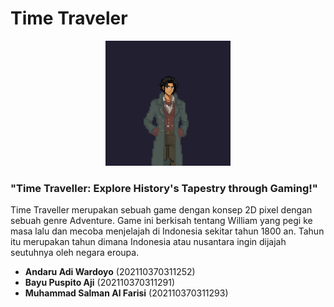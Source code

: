 # Time Traveler

<p align="center">
    <img src="./assets/images/Game.png" width="200px"/>
</p>

### "Time Traveller: Explore History's Tapestry through Gaming!"

Time Traveller merupakan sebuah game dengan konsep 2D pixel dengan sebuah genre Adventure. Game ini berkisah tentang William yang pegi ke masa lalu dan mecoba menjelajah di Indonesia sekitar tahun  1800 an. Tahun itu merupakan tahun dimana Indonesia atau nusantara ingin dijajah seutuhnya oleh negara eroupa.

- **Andaru Adi Wardoyo** (202110370311252)
- **Bayu Puspito Aji** (202110370311291)
- **Muhammad Salman Al Farisi** (202110370311293)

